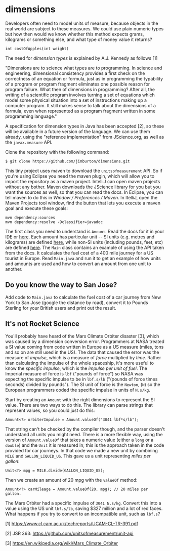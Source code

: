 # dimensions

Developers often need to model units of measure, because objects in the real
world are subject to these measures. We could use plain numeric types but how 
then would we know whether this method expects grams, kilograms or something 
else, and what type of money value it returns?

    int costOfApples(int weight)

The need for *dimension types* is explained by A.J. Kennedy as follows [1] 

"Dimensions are to science what types are to programming. In science and engineering, 
dimensional consistency provides a first check on the correctness of
an equation or formula, just as in programming the typability of a program or
program fragment eliminates one possible reason for program failure.
What then of dimensions in programming? After all, the writing of a scientific
program involves turning a set of equations which model some physical situation
into a set of instructions making up a computer program. It still makes sense
to talk about the dimensions of a formula, even when represented as a program
fragment written in some programming language."

A specification for dimension types in Java has been accepted [2], so these will
be available in a future version of the language. We can use them already, using 
the "reference implementation" from JScience.org, as well as the `javax.measure` API.

Clone the repository with the following command:

    $ git clone https://github.com/jimburton/dimensions.git

This tiny project uses maven to download the `unitsofmeasurement` API. So if you're using Eclipse
you need the maven plugin, which will allow you to import the repository as a maven project. 
IntelliJ can open maven projects without any bother. Maven downloads the JScience library for you 
but you want the sources as well, so that you can read the docs. In Eclipse, you can tell maven to do this in 
*Window / Preferences / Maven*. In ItelliJ, open the Maven Projects tool window, find the button that lets 
you execute a maven goal and execute these goals:

    mvn dependency:sources
    mvn dependency:resolve -Dclassifier=javadoc
    

The first class you need to understand is `Amount`. Read the docs for it 
in your IDE or [here](http://jscience.org/api/org/jscience/physics/amount/package-summary.html).
Each amount has particular unit -- SI units (e.g. metres and kilograms) are defined 
[here](http://jscience.org/api/javax/measure/unit/SI.html), while non-SI units (including pounds, feet, etc) 
are defined [here](http://jscience.org/api/javax/measure/unit/NonSI.html). The `Main` class contains 
an example of using the API taken from the docs. It calculates the fuel cost of a 400 mile journey for 
a US tourist in Europe. Read `Main.java` and run it to get an example of how units and amounts are used
and how to convert an amount from one unit to another.

## Do you know the way to San Jose?

Add code to `Main.java` to calculate the fuel cost of a car journey from New York to San Jose
(google the distance by road), convert it to Pounds Sterling for your British users and print 
out the result.

## It's not Rocket Science

You'll probably have heard of the Mars Climate Orbiter disaster [3], which was caused by a 
dimension conversion error. Programmers at NASA treated a SI value coming from code written
in Europe as a US measure (miles, tons and so on are still used in the US). The data that 
caused the error was the measure of *impulse*, which is a measure of *force* multiplied by *time*. Rather 
than calculating the impulse of the whole spaceship, it's more useful to know the *specific impulse*, 
which is the *impulse per unit of fuel*. The Imperial measure of force is `lbf` ("pounds of force") so
NASA was expecting the specific impulse to be in `lbf.s/lb` ("(pounds of force times seconds) divided by pounds"). 
The SI unit of force is the `Newton`, (`N`) so the European programmers coded the 
specific impulse in units of `N.s/kg`.

Start by creating an `Amount` with the right dimensions to represent the SI value.
There are two ways to do this. The library can parse strings that represent values,
so you could just do this:

    Amount<?> orbiterImpulse = Amount.valueOf("3041 lbf*s/lb"); 
    
That string can't be checked by the compiler though, and the parser doesn't understand all units you might 
need. There is a more flexible way, using the version of `Amount.valueOf` that takes a numeric 
value (either a `long` or a `double`) and the `Unit` it is measured in; this is the approach 
taken in the code provided for car journeys. In that code we made a new unit by combining `MILE`
and `GALLON_LIQUID_US`. This gave us a unit representing *miles per gallon*: 
    
    Unit<?> mpg = MILE.divide(GALLON_LIQUID_US); 

Then we create an amount of 20 mpg with the `valueOf` method:
    
    Amount<?> carMileage = Amount.valueOf(20, mpg); // 20 miles per gallon.
        
The Mars Orbiter had a specific impulse of `3041 N.s/kg`. Convert this 
into a value using the US unit `lbf.s/lb`, saving $327 million and a lot of red faces. What happens 
if you try to convert to an incompatible unit, such as `lbf.s`? 

[1] https://www.cl.cam.ac.uk/techreports/UCAM-CL-TR-391.pdf

[2] JSR 363: https://github.com/unitsofmeasurement/unit-api

[3] https://en.wikipedia.org/wiki/Mars_Climate_Orbiter
